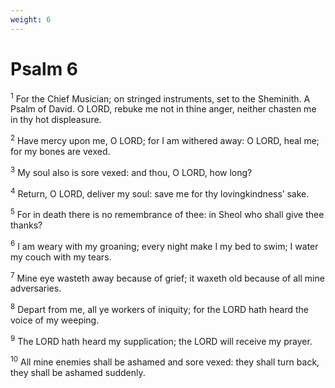 ```yaml
---
weight: 6
---
```


# Psalm 6

<sup>1</sup> For the Chief Musician; on stringed instruments, set to the Sheminith. A Psalm of David. O LORD, rebuke me not in thine anger, neither chasten me in thy hot displeasure. 

<sup>2</sup> Have mercy upon me, O LORD; for I am withered away: O LORD, heal me; for my bones are vexed. 

<sup>3</sup> My soul also is sore vexed: and thou, O LORD, how long? 

<sup>4</sup> Return, O LORD, deliver my soul: save me for thy lovingkindness’ sake. 

<sup>5</sup> For in death there is no remembrance of thee: in Sheol who shall give thee thanks? 

<sup>6</sup> I am weary with my groaning; every night make I my bed to swim; I water my couch with my tears. 

<sup>7</sup> Mine eye wasteth away because of grief; it waxeth old because of all mine adversaries. 

<sup>8</sup> Depart from me, all ye workers of iniquity; for the LORD hath heard the voice of my weeping. 

<sup>9</sup> The LORD hath heard my supplication; the LORD will receive my prayer. 

<sup>10</sup> All mine enemies shall be ashamed and sore vexed: they shall turn back, they shall be ashamed suddenly. 


